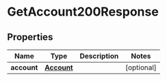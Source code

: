 

# GetAccount200Response


## Properties

| Name | Type | Description | Notes |
|------------ | ------------- | ------------- | -------------|
|**account** | [**Account**](Account.md) |  |  [optional] |



